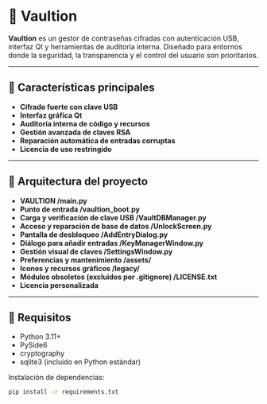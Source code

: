 # 🔐 Vaultion

**Vaultion** es un gestor de contraseñas cifradas con autenticación USB, interfaz Qt y herramientas de auditoría interna. Diseñado para entornos donde la seguridad, la transparencia y el control del usuario son prioritarios.

---

## 🚀 Características principales

- **Cifrado fuerte con clave USB**  
- **Interfaz gráfica Qt**  
- **Auditoría interna de código y recursos**  
- **Gestión avanzada de claves RSA**  
- **Reparación automática de entradas corruptas**  
- **Licencia de uso restringido**

---

## 🧠 Arquitectura del proyecto
- **VAULTION  /main.py**                 
- **Punto de entrada  /vaultion_boot.py**         
- **Carga y verificación de clave USB  /VaultDBManager.py**       
- **Acceso y reparación de base de datos  /UnlockScreen.py**          
- **Pantalla de desbloqueo  /AddEntryDialog.py**       
- **Diálogo para añadir entradas  /KeyManagerWindow.py**      
- **Gestión visual de claves  /SettingsWindow.py**        
- **Preferencias y mantenimiento  /assets/**                  
- **Iconos y recursos gráficos  /legacy/**                  
- **Módulos obsoletos (excluidos por .gitignore)  /LICENSE.txt**              
- **Licencia personalizada**

---

## 🔧 Requisitos

- Python 3.11+
- PySide6
- cryptography
- sqlite3 (incluido en Python estándar)

Instalación de dependencias:

```bash
pip install -r requirements.txt
```